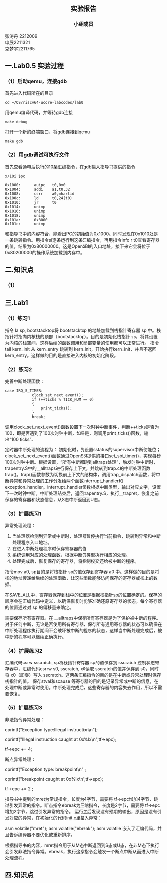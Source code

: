##  <center> 实验报告</center>
### <center>小组成员</center>
张涛丹 2212009        
申展2211321        
克梦宇2211765
## 一.Lab0.5 实验过程
### （1）启动qemu，连接gdb
首先进入代码所在的目录
<pre><code class="language-bash">cd ~/OS/riscv64-ucore-labcodes/lab0
</code></pre>
用qemu编译代码，并等待gdb连接
<pre><code class="language-bash">make debug
</code></pre>
打开一个新的终端窗口，将gdb连接到qemu
<pre><code class="language-bash">make gdb
</code></pre>
### （2）用gdb调试可执行文件
首先查看通电后执行的10条汇编指令，在gdb输入指导书提供的指令
<pre><code class="language-bash">x/10i $pc
</code></pre>
<pre><code class="language-asm">0x1000:      auipc   t0,0x0
0x1004:      addi    a1,t0,32
0x1008:      csrr    a0,mhartid
0x100c:      ld      t0,24(t0)
0x1010:      jr      t0
0x1014:      unimp
0x1016:      unimp
0x1018:      unimp
0x101a:      0x8000
0x101c:      unimp
</code></pre>
和指导书中的内容符合，能看出PC的初始值为0x1000。同时发现在0x1010处是一条跳转指令。用指令si逐条运行到这条汇编指令，再用指令info r t0查看寄存器的值，结果为0x80000000。这是OpenSBI的入口地址，接下来它会将位于0x80200000的操作系统加载到内存中。
## 二.知识点
### （1）
## 三.Lab1 
### （1）练习1
指令 la sp, bootstacktop将 bootstacktop 的地址加载到栈指针寄存器 sp 中。栈指针将指向内核栈的顶部（bootstacktop）。目的是初始化栈指针 `sp`，将其设置为内核的栈空间，这样后续的函数调用和局部变量的使用都可以正常进行。
指令tail kern_init 从 kern_entry 跳转到 kern_init，开始执行kern_init，并且不返回kern_entry。这样做的目的是直接进入内核的初始化阶段。
### （2）练习2
完善中断处理函数：
```
case IRQ_S_TIMER:
            clock_set_next_event();
            if (++ticks % TICK_NUM == 0)
            {
                print_ticks();
            }
            break;
```
调用clock_set_next_event()函数设置下一次时钟中断事件，判断++ticks是否为100，即是否遇到了100次时钟中断，如果是，则调用print_ticks()函数，输出“100 ticks”。

定时器中断处理的流程为： 初始化时，先设置sstatus的supervisor中断使能位；clock_set_next_event()函数通过OpenSBI提供的接口set_sbi_timer()，实现每秒100次时钟中断。根据设置，“所有中断都跳到alltraps处理”，触发时钟中断时，trapentry.S中的__alltraps进行保存上下文，并跳转到trap.c的中断处理函数trap()。trap()函数参数为切换前上下文的结构体，调用trap_dispatch函数，将中断异常和异常处理的工作分发给两个函数interrupt_handler和exception_handler。interrupt_handler函数根据中断类型，输出对应文字，设置下一次时钟中断。中断处理结束后，返回trapentry.S，执行__trapret，恢复之前保存的寄存器和状态信息，从S态中断返回到U态。
### （3）扩展练习1
异常处理流程：
1. 当处理器检测到异常或中断时，处理器暂停执行当前指令，跳转到异常和中断处理程序入口地址。
2. 在进入中断处理程序时保存寄存器的值
3. 系统调用对应的处理函数，根据中断的类型执行相应的处理。
4. 处理完成后，恢复保存的寄存器，将控制权交还给被中断的程序。
   
指令mov a0, sp目的是将栈指针 sp的值保存到寄存器 a0 中。这样做的目的是将栈的地址传递给后续的处理函数，让这些函数能够访问保存的寄存器或栈上的数据。

在SAVE_ALL中，寄存器保存到栈中的位置是根据栈指针sp的位置确定的。保存的顺序会在汇编代码中定义，以确保恢复时能够准确还原寄存器的状态。每个寄存器的位置通过对 sp 的偏移量来确定。

需要保存所有寄存器。在 __alltraps中保存所有寄存器是为了保护被中断的程序。对于任何中断，无论是否使用所有寄存器，保存所有通用寄存器的状态可以确保在中断处理程序执行期间不会破坏被中断的程序的状态，这样当中断处理完成后，被中断的程序可以继续正确执行。

### （4）扩展练习2
汇编代码csrw sscratch, sp将栈指针寄存器 sp的值保存到 sscratch 控制状态寄存器中，汇编代码csrrw s0, sscratch, x0读取 sscratch的值并保存到 s0，同时将 x0（即零）写入 sscratch。这两条汇编指令的目的是在中断或异常处理时保存栈指针的值。
保存stval和scause 等寄存器的目的是记录异常或中断的信息，在处理中断或异常时使用。中断处理完成后，这些寄存器的内容失去作用，所以不需要恢复。
### （5）扩展练习3
非法指令异常处理：

cprintf("Exception type:Illegal instruction\n");

cprintf("Illegal instruction caught at 0x%lx\n",tf->epc);

tf->epc += 4;

断点异常处理：

cprintf("Exception type: breakpoint\n");

cprintf("breakpoint caught at 0x%lx\n",tf->epc);

tf->epc += 2 ;

指导书中提到的mret为常规指令，长度为4字节，需要将 tf->epc增加4字节，跳过引发异常的指令。断点指令ebreak为压缩指令，长度是2字节，需要将 tf->epc增加2字节，跳过引发异常的指令。
运行之后发现没有预期的输出，原因是没有引发对应的异常，在初始化的代码init.c里插入异常：

asm volatile("mret");
asm volatile("ebreak");
asm volatile 嵌入了汇编代码，并且告诉编译器不要优化或重新排序。

根据指导书的内容，mret指令用于从M态中断返回到S态或U态，在非M态下执行会引发非法指令异常。ebreak，执行这条指令会触发一个断点中断从而进入中断处理流程。
## 四.知识点
